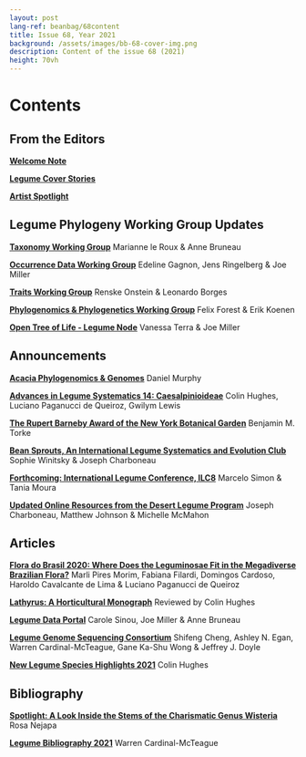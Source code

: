 ```yaml
---
layout: post
lang-ref: beanbag/68content
title: Issue 68, Year 2021
background: /assets/images/bb-68-cover-img.png
description: Content of the issue 68 (2021)
height: 70vh
---
```


# Contents


## From the Editors

**[Welcome Note](/beanbag/68/issue-68-welcome-note/)**

**[Legume Cover Stories](/beanbag/68/issue-68-legume-cover-stories)**

**[Artist Spotlight](/beanbag/68/issue-68-artist-spotlight)**

## Legume Phylogeny Working Group Updates

**[Taxonomy Working Group](/beanbag/68/issue-68-taxonomy-working-group)** 
Marianne le Roux & Anne Bruneau

**[Occurrence Data Working Group](/beanbag/68/issue-68-occurrence-data-working-group)** 
Edeline Gagnon, Jens Ringelberg & Joe Miller

**[Traits Working Group](/beanbag/68/issue-68-traits-working-group)** 
Renske Onstein & Leonardo Borges

**[Phylogenomics & Phylogenetics Working Group](/beanbag/68/issue-68-phylogenomics-phylogenetics-working-group)** 
Felix Forest & Erik Koenen

**[Open Tree of Life - Legume Node](/beanbag/68/issue-68-open-tree-of-life)** 
Vanessa Terra & Joe Miller

## Announcements

**[Acacia Phylogenomics & Genomes](/beanbag/68/issue-68-acacia-phylogenomics-genomes)** 
Daniel Murphy

**[Advances in Legume Systematics 14: Caesalpinioideae](/beanbag/68/issue-68-ALS-14)** 
Colin Hughes, Luciano Paganucci de Queiroz, Gwilym Lewis

**[The Rupert Barneby Award of the New York Botanical Garden](/beanbag/68/issue-68-rupert-barneby)** 
Benjamin M. Torke

**[Bean Sprouts, An International Legume Systematics and Evolution Club](/beanbag/68/issue-68-bean-sprout)** 
Sophie Winitsky & Joseph Charboneau

**[Forthcoming: International Legume Conference, ILC8](/beanbag/68/issue-68-ILC8)** 
Marcelo Simon & Tania Moura

**[Updated Online Resources from the Desert Legume Program](/beanbag/68/issue-68-desert-legume-program)** 
Joseph Charboneau, Matthew Johnson & Michelle McMahon

## Articles

**[Flora do Brasil 2020: Where Does the Leguminosae Fit in the Megadiverse Brazilian Flora?](/beanbag/68/issue-68-flora-do-brasil)** 
Marli Pires Morim, Fabiana Filardi, Domingos Cardoso, Haroldo Cavalcante de Lima & Luciano Paganucci de Queiroz

**[Lathyrus: A Horticultural Monograph](/beanbag/68/issue-68-lathyrus)** 
Reviewed by Colin Hughes

**[Legume Data Portal](/beanbag/68/issue-68-legume-data-portal)** 
Carole Sinou, Joe Miller & Anne Bruneau

**[Legume Genome Sequencing Consortium](/beanbag/68/issue-68-legume-genome-sequencing-consortium)** 
Shifeng Cheng, Ashley N. Egan, Warren Cardinal-McTeague, Gane Ka-Shu Wong & Jeffrey J. Doyle

**[New Legume Species Highlights 2021](/beanbag/68/issue-68-new-legume-species-highlights)** 
Colin Hughes

## Bibliography

**[Spotlight: A Look Inside the Stems of the Charismatic Genus Wisteria](/beanbag/68/issue-68-spotlight)** 
Rosa Nejapa

**[Legume Bibliography 2021](/beanbag/68/issue-68-legume-bibliography-2021)** 
Warren Cardinal-McTeague
